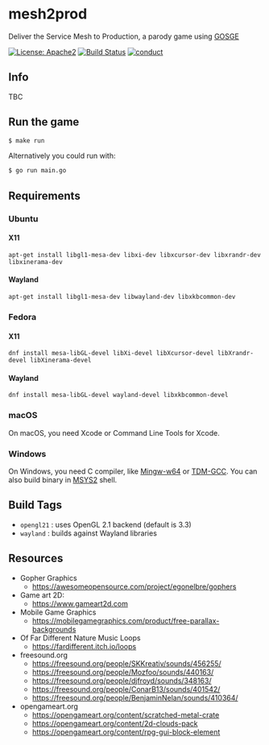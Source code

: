 # mesh2prod
Deliver the Service Mesh to Production, a parody game using [GOSGE](https://github.com/juan-medina/gosge)

[![License: Apache2](https://img.shields.io/badge/license-Apache%202-blue.svg)](/LICENSE)
[![Build Status](https://travis-ci.com/juan-medina/gosge.svg?branch=main)](https://travis-ci.com/juan-medina/mesh2prod)
[![conduct](https://img.shields.io/badge/code%20of%20conduct-contributor%20covenant%202.0-purple.svg?style=flat-square)](https://www.contributor-covenant.org/version/2/0/code_of_conduct/)

## Info

TBC

## Run the game


```bash
$ make run
```

Alternatively you could run with:

```bash
$ go run main.go
```

## Requirements

### Ubuntu

#### X11

    apt-get install libgl1-mesa-dev libxi-dev libxcursor-dev libxrandr-dev libxinerama-dev

#### Wayland

    apt-get install libgl1-mesa-dev libwayland-dev libxkbcommon-dev

### Fedora

#### X11

    dnf install mesa-libGL-devel libXi-devel libXcursor-devel libXrandr-devel libXinerama-devel

#### Wayland

    dnf install mesa-libGL-devel wayland-devel libxkbcommon-devel

### macOS

On macOS, you need Xcode or Command Line Tools for Xcode.

### Windows

On Windows, you need C compiler, like [Mingw-w64](https://mingw-w64.org) or [TDM-GCC](http://tdm-gcc.tdragon.net/).
You can also build binary in [MSYS2](https://msys2.github.io/) shell.

## Build Tags

- `opengl21` : uses OpenGL 2.1 backend (default is 3.3)
- `wayland` : builds against Wayland libraries

## Resources
- Gopher Graphics
    - https://awesomeopensource.com/project/egonelbre/gophers
- Game art 2D:
    - https://www.gameart2d.com
- Mobile Game Graphics
    - https://mobilegamegraphics.com/product/free-parallax-backgrounds
- Of Far Different Nature Music Loops
    - https://fardifferent.itch.io/loops
- freesound.org
    - https://freesound.org/people/SKKreativ/sounds/456255/
    - https://freesound.org/people/Mozfoo/sounds/440163/
    - https://freesound.org/people/djfroyd/sounds/348163/
    - https://freesound.org/people/ConarB13/sounds/401542/
    - https://freesound.org/people/BenjaminNelan/sounds/410364/
- opengameart.org
    - https://opengameart.org/content/scratched-metal-crate
    - https://opengameart.org/content/2d-clouds-pack
    - https://opengameart.org/content/rpg-gui-block-element

